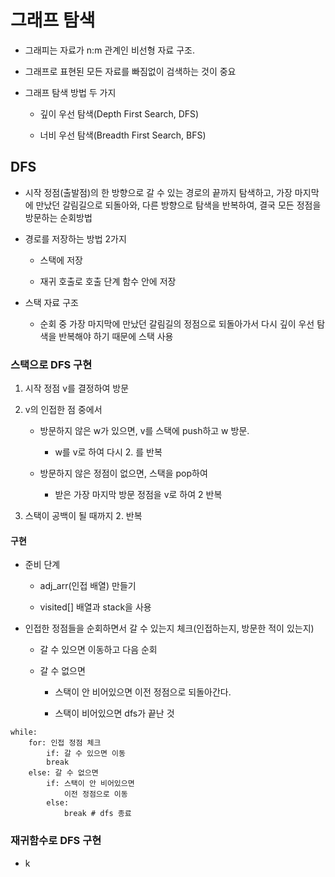 # 그래프 탐색

- 그래피는 자료가 n:m 관계인 비선형 자료 구조.

- 그래프로 표현된 모든 자료를 빠짐없이 검색하는 것이 중요

- 그래프 탐색 방법 두 가지

    - 깊이 우선 탐색(Depth First Search, DFS)

    - 너비 우선 탐색(Breadth First Search, BFS)

## DFS

- 시작 정점(출발점)의 한 방향으로 갈 수 있는 경로의 끝까지 탐색하고, 가장 마지막에 만났던 갈림길으로 되돌아와, 다른 방향으로 탐색을 반복하여, 결국 모든 정점을 방문하는 순회방법

- 경로를 저장하는 방법 2가지

    - 스택에 저장

    - 재귀 호출로 호출 단계 함수 안에 저장

- 스택 자료 구조

    - 순회 중 가장 마지막에 만났던 갈림길의 정점으로 되돌아가서 다시 깊이 우선 탐색을 반복해야 하기 때문에 스택 사용

### 스택으로 DFS 구현

1. 시작 정점 v를 결정하여 방문

2. v의 인접한 점 중에서

    - 방문하지 않은 w가 있으면, v를 스택에 push하고 w 방문.

        - w를 v로 하여 다시 2. 를 반복

    - 방문하지 않은 정점이 없으면, 스택을 pop하여 
    
        - 받은 가장 마지막 방문 정점을 v로 하여 2 반복

3. 스택이 공백이 될 때까지 2. 반복

#### 구현

- 준비 단계

    - adj_arr(인접 배열) 만들기

    - visited[] 배열과 stack을 사용

- 인접한 정점들을 순회하면서 갈 수 있는지 체크(인접하는지, 방문한 적이 있는지)

    - 갈 수 있으면 이동하고 다음 순회

    - 갈 수 없으면
    
        - 스택이 안 비어있으면 이전 정점으로 되돌아간다.

        - 스택이 비어있으면 dfs가 끝난 것

```
while:
    for: 인접 정점 체크
        if: 갈 수 있으면 이동
        break
    else: 갈 수 없으면
        if: 스택이 안 비어있으면
            이전 정점으로 이동
        else:
            break # dfs 종료
```

### 재귀함수로 DFS 구현

- k